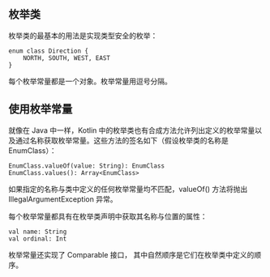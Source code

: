## 枚举类

枚举类的最基本的用法是实现类型安全的枚举：

```
enum class Direction {
    NORTH, SOUTH, WEST, EAST
}
```

每个枚举常量都是一个对象。枚举常量用逗号分隔。

## 使用枚举常量

就像在 Java 中一样，Kotlin 中的枚举类也有合成方法允许列出定义的枚举常量以及通过名称获取枚举常量。这些方法的签名如下（假设枚举类的名称是 EnumClass）：

```
EnumClass.valueOf(value: String): EnumClass
EnumClass.values(): Array<EnumClass>
```

如果指定的名称与类中定义的任何枚举常量均不匹配，valueOf() 方法将抛出 IllegalArgumentException 异常。

每个枚举常量都具有在枚举类声明中获取其名称与位置的属性：

```
val name: String
val ordinal: Int
```

枚举常量还实现了 Comparable 接口， 其中自然顺序是它们在枚举类中定义的顺序。